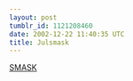 ```yaml
---
layout: post
tumblr_id: 1121208460
date: 2002-12-22 11:40:35 UTC
title: Julsmask
---
```


<a href="http://www.familjen.se/julbak/?224864934" target="_blank">SMASK</a>
